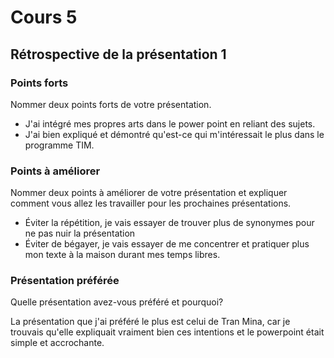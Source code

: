 # Cours 5
## Rétrospective de la présentation 1

### Points forts
Nommer deux points forts de votre présentation. 

- J'ai intégré mes propres arts dans le power point en reliant des sujets.
- J'ai bien expliqué et démontré qu'est-ce qui m'intéressait le plus dans le programme TIM.

### Points à améliorer
Nommer deux points à améliorer de votre présentation et expliquer comment vous allez les travailler pour les prochaines présentations. 

- Éviter la répétition, je vais essayer de trouver plus de synonymes pour ne pas nuir la présentation
- Éviter de bégayer, je vais essayer de me concentrer et pratiquer plus mon texte à la maison durant mes temps libres.

### Présentation préférée
Quelle présentation avez-vous préféré et pourquoi? 

La présentation que j'ai préféré le plus est celui de Tran Mina, car je trouvais qu'elle expliquait vraiment bien ces intentions et le powerpoint était simple et accrochante.
